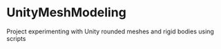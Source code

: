 # UnityMeshModeling
 Project experimenting with Unity rounded meshes and rigid bodies using scripts
